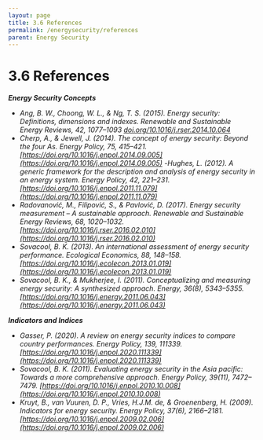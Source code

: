 ```yaml
---
layout: page
title: 3.6 References
permalink: /energysecurity/references
parent: Energy Security
---
```

# 3.6 References

***Energy Security Concepts***
- *Ang, B. W., Choong, W. L., & Ng, T. S. (2015). Energy security: Definitions, dimensions and indexes. Renewable and Sustainable Energy Reviews, 42, 1077–1093 [doi.org/10.1016/j.rser.2014.10.064](http://doi.org/10.1016/j.rser.2014.10.064)*
- *Cherp, A., & Jewell, J. (2014). The concept of energy security: Beyond the four As. Energy Policy, 75, 415–421. [https://doi.org/10.1016/j.enpol.2014.09.005](https://doi.org/10.1016/j.enpol.2014.09.005)*
-*Hughes, L. (2012). A generic framework for the description and analysis of energy security in an energy system. Energy Policy, 42, 221–231. [https://doi.org/10.1016/j.enpol.2011.11.079](https://doi.org/10.1016/j.enpol.2011.11.079)*
- *Radovanović, M., Filipović, S., & Pavlović, D. (2017). Energy security measurement – A sustainable approach. Renewable and Sustainable Energy Reviews, 68, 1020–1032. [https://doi.org/10.1016/j.rser.2016.02.010](https://doi.org/10.1016/j.rser.2016.02.010)*
- *Sovacool, B. K. (2013). An international assessment of energy security performance. Ecological Economics, 88, 148–158. [https://doi.org/10.1016/j.ecolecon.2013.01.019](https://doi.org/10.1016/j.ecolecon.2013.01.019)*
- *Sovacool, B. K., & Mukherjee, I. (2011). Conceptualizing and measuring energy security: A synthesized approach. Energy, 36(8), 5343–5355. [https://doi.org/10.1016/j.energy.2011.06.043](https://doi.org/10.1016/j.energy.2011.06.043)*

***Indicators and Indices***
- *Gasser, P. (2020). A review on energy security indices to compare country performances. Energy Policy, 139, 111339. [https://doi.org/10.1016/j.enpol.2020.111339](https://doi.org/10.1016/j.enpol.2020.111339)*
- *Sovacool, B. K. (2011). Evaluating energy security in the Asia pacific: Towards a more comprehensive approach. Energy Policy, 39(11), 7472–7479. [https://doi.org/10.1016/j.enpol.2010.10.008](https://doi.org/10.1016/j.enpol.2010.10.008)*
- *Kruyt, B., van Vuuren, D. P., Vries, H.J.M. de, & Groenenberg, H. (2009). Indicators for energy security. Energy Policy, 37(6), 2166–2181. [https://doi.org/10.1016/j.enpol.2009.02.006](https://doi.org/10.1016/j.enpol.2009.02.006)*